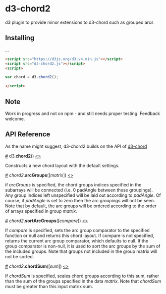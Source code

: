 # d3-chord2

d3 plugin to provide minor extensions to d3-chord such as grouped arcs

## Installing
...
```html
<script src="https://d3js.org/d3.v4.min.js"></script>
<script src="d3-chord2.js"></script>
<script>

var chord = d3.chord2();

</script>
```
## Note

Work in progress and not on npm - and still needs proper testing. Feedback welcome.


## API Reference

As the name might suggest, d3-chord2 builds on the API of [d3-chord](https://github.com/d3/d3-chord)

<a href="#chord2" name="chord2">#</a> d3.<b>chord2</b>() [<>](https://github.com/mdequeljoe/d3-chord2/blob/master/src/chord2.js "Source")

Constructs a new chord layout with the default settings. 

<a href="#chord_arcGroups" name="#chord_arcGroups">#</a> <i>chord2</i>.<b>arcGroups</b>([<i>matrix</i>]) [<>](https://github.com/d3/d3-chord/blob/master/src/chord.js#L167 "Source")

if <i>arcGroups</i> is specified, the chord groups indices specified in the subarrays will be connected (i.e. 0 padAngle between these groupings). Any group indices left unspecified will be laid out according to <i>padAngle</i>. Of course, if <i>padAngle</i> is set to zero then the arc groupings will not be seen. Note that by default, the arc groups will be ordered according to the order of arrays specified in group <i>matrix</i>.

<a href="#chord_sortArcGroups" name="#chord_sortArcGroups">#</a> <i>chord2</i>.<b>sortArcGroups</b>([<i>compare</i>]) [<>](https://github.com/d3/d3-chord/blob/master/src/chord.js#L175 "Source")

If <i>compare</i> is specified, sets the arc group comparator to the specified function or null and returns this chord layout. If compare is not specified, returns the current arc group comparator, which defaults to null. If the group comparator is non-null, it is used to sort the arc groups by the sum of the included groups. Note that groups not included in the group matrix will not be sorted.

<a href="#chord_chordSum" name="#chord_chordSum">#</a> <i>chord2</i>.<b>chordSum</b>([<i>sum</i>]) [<>](https://github.com/d3/d3-chord/blob/master/src/chord.js#L175 "Source")

If <i>chordSum</i> is specified, scales chord groups according to this sum, rather than the sum of the groups specified in the data <i>matrix</i>. Note that <i>chordSum</i> must be greater than this input matrix sum. 

